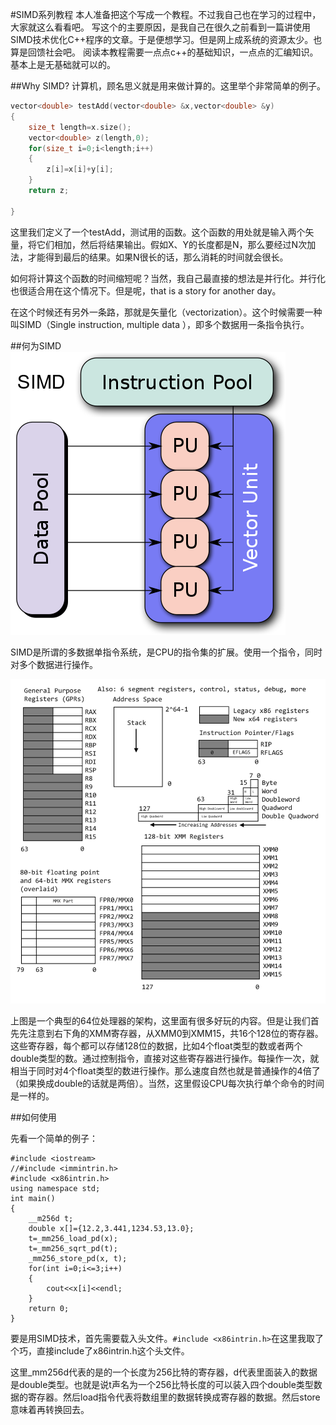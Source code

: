 #SIMD系列教程
本人准备把这个写成一个教程。不过我自己也在学习的过程中，大家就这么看看吧。
写这个的主要原因，是我自己在很久之前看到一篇讲使用SIMD技术优化C++程序的文章。于是便想学习。但是网上成系统的资源太少。也算是回馈社会吧。
阅读本教程需要一点点c++的基础知识，一点点的汇编知识。基本上是无基础就可以的。

##Why SIMD?
计算机，顾名思义就是用来做计算的。这里举个非常简单的例子。
```c++
vector<double> testAdd(vector<double> &x,vector<double> &y)
{
    size_t length=x.size();
    vector<double> z(length,0);
    for(size_t i=0;i<length;i++)
    {
        z[i]=x[i]+y[i];
    }
    return z;

}
```
这里我们定义了一个testAdd，测试用的函数。这个函数的用处就是输入两个矢量，将它们相加，然后将结果输出。假如X、Y的长度都是N，那么要经过N次加法，才能得到最后的结果。如果N很长的话，那么消耗的时间就会很长。

如何将计算这个函数的时间缩短呢？当然，我自己最直接的想法是并行化。并行化也很适合用在这个情况下。但是呢，that is a story for another day。

在这个时候还有另外一条路，那就是矢量化（vectorization）。这个时候需要一种叫SIMD（Single instruction, multiple data ），即多个数据用一条指令执行。

##何为SIMD
![Image of SIMD](https://github.com/fkfk000/SIMD-tutorial/blob/master/SIMD2.svg.png)

SIMD是所谓的多数据单指令系统，是CPU的指令集的扩展。使用一个指令，同时对多个数据进行操作。


![Image of SIMD explan](https://github.com/fkfk000/SIMD-tutorial/blob/master/2016-10-22%209.42.55.png)


上图是一个典型的64位处理器的架构，这里面有很多好玩的内容。但是让我们首先先注意到右下角的XMM寄存器，从XMM0到XMM15，共16个128位的寄存器。这些寄存器，每个都可以存储128位的数据，比如4个float类型的数或者两个double类型的数。通过控制指令，直接对这些寄存器进行操作。每操作一次，就相当于同时对4个float类型的数进行操作。那么速度自然也就是普通操作的4倍了（如果换成double的话就是两倍）。当然，这里假设CPU每次执行单个命令的时间是一样的。





##如何使用

先看一个简单的例子：
```
#include <iostream>
//#include <immintrin.h>
#include <x86intrin.h>
using namespace std;
int main()
{
    __m256d t;
    double x[]={12.2,3.441,1234.53,13.0};
    t=_mm256_load_pd(x);
    t=_mm256_sqrt_pd(t);
    _mm256_store_pd(x, t);
    for(int i=0;i<=3;i++)
    {
        cout<<x[i]<<endl;
    }
    return 0;
}
```
要是用SIMD技术，首先需要载入头文件。`#include <x86intrin.h>`在这里我取了个巧，直接include了x86intrin.h这个头文件。

这里_mm256d代表的是的一个长度为256比特的寄存器，d代表里面装入的数据是double类型。也就是说t声名为一个256比特长度的可以装入四个double类型数据的寄存器。然后load指令代表将数组里的数据转换成寄存器的数据。然后store意味着再转换回去。
